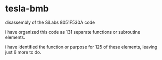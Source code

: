 # tesla-bmb
disassembly of the SiLabs 8051F530A code

i have organized this code as 131 separate functions or subroutine elements.

i have identified the function or purpose for 125 of these elements, leaving just 6 more to do. 
